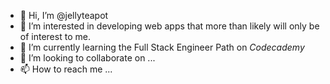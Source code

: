 - 👋 Hi, I’m @jellyteapot
- 👀 I’m interested in developing web apps that more than likely will only be of interest to me.
- 🌱 I’m currently learning the Full Stack Engineer Path on *Codecademy*
- 💞️ I’m looking to collaborate on ...
- 📫 How to reach me ...

<!---
jellyteapot/jellyteapot is a ✨ special ✨ repository because its `README.md` (this file) appears on your GitHub profile.
You can click the Preview link to take a look at your changes.
--->
